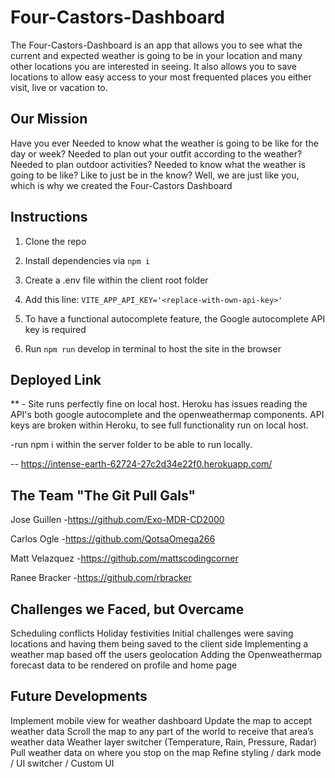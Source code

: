 # Four-Castors-Dashboard
The Four-Castors-Dashboard is an app that allows you to see what the current and expected weather is going to be in your location and many other locations you are interested in seeing. It also allows you to save locations to allow easy access to your most frequented places you either visit, live or vacation to.

## Our Mission
Have you ever
Needed to know what the weather is going to be like for the day or week?
Needed to plan out your outfit according to the weather?
Needed to plan outdoor activities?
Needed to know what the weather is going to be like?
Like to just be in the know?
Well, we are just like you, which is why we created the Four-Castors Dashboard


## Instructions

1. Clone the repo

2. Install dependencies via `npm i`

3. Create a .env file within the client root folder

4. Add this line: `VITE_APP_API_KEY='<replace-with-own-api-key>'`

5. To have a functional autocomplete feature, the Google autocomplete API key is required

6. Run `npm run` develop in terminal to host the site in the browser

## Deployed Link
** - Site runs perfectly fine on local host. Heroku has issues reading the API's both google autocomplete and the openweathermap components. API keys are broken within Heroku, to see full functionality run on local host. 

-run npm i within the server folder to be able to run locally. 

-- https://intense-earth-62724-27c2d34e22f0.herokuapp.com/

## The Team "The Git Pull Gals"

Jose Guillen -https://github.com/Exo-MDR-CD2000

Carlos Ogle -https://github.com/QotsaOmega266

Matt Velazquez -https://github.com/mattscodingcorner

Ranee Bracker -https://github.com/rbracker

## Challenges we Faced, but Overcame
Scheduling conflicts
Holiday festivities 
Initial challenges were saving locations and having them being saved to the client side
Implementing  a weather map based off the users geolocation 
Adding the Openweathermap forecast data to be rendered on profile and home page
## Future Developments 
Implement mobile view for weather dashboard
Update the map to accept weather data 
Scroll the map to any part of the world to receive that area’s weather data 
Weather layer switcher (Temperature, Rain, Pressure, Radar)
Pull weather data on where you stop on the map
Refine styling / dark mode / UI switcher / Custom UI



